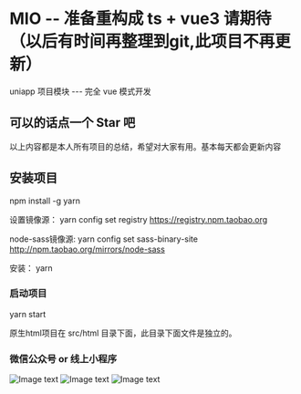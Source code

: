 # MIO  -- 准备重构成 ts + vue3 请期待（以后有时间再整理到git,此项目不再更新）
uniapp 项目模块 --- 完全 vue 模式开发

## 可以的话点一个 Star 吧
以上内容都是本人所有项目的总结，希望对大家有用。基本每天都会更新内容

## 安装项目
npm install -g yarn

设置镜像源：
yarn config set registry https://registry.npm.taobao.org

node-sass镜像源:
yarn config set sass-binary-site http://npm.taobao.org/mirrors/node-sass

安装：
yarn


### 启动项目
yarn start

原生html项目在 src/html 目录下面，此目录下面文件是独立的。

### 微信公众号 or 线上小程序
![Image text](https://i.loli.net/2020/04/29/U72bHxanENvJpR4.jpg) ![Image text](https://i.loli.net/2020/04/29/zrBxEGDC53FIdq7.jpg) ![Image text](https://i.loli.net/2020/04/29/O9gqu4Wa52Vnbhv.jpg)
